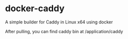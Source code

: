 # docker-caddy
A simple builder for Caddy in Linux x64 using docker  

After pulling, you can find caddy bin at /application/caddy
